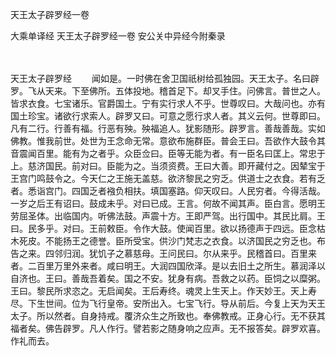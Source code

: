 天王太子辟罗经一卷


大乘单译经
天王太子辟罗经一卷
安公关中异经今附秦录


　　

天王太子辟罗经
　　闻如是。一时佛在舍卫国祇树给孤独园。天王太子。名曰辟罗。飞从天来。下至佛所。五体投地。稽首足下。却叉手住。问佛言。普世之人。皆求衣食。七宝诸乐。官爵国土。宁有实行求人不乎。世尊叹曰。大哉问也。亦有国土珍宝。诸欲行求索人。辟罗又曰。可意之愿行求人者。其义云何。世尊即曰。凡有二行。行善有福。行恶有殃。殃福追人。犹影随形。辟罗言。善哉善哉。实如佛教。惟我前世。处世为王念命无常。意欲布施群臣。普会王曰。吾欲作大鼓令其音震闻百里。能有为之者乎。众臣佥曰。臣等无能为者。有一臣名曰匡上。常忠于上。慈济国民。前对曰。臣能为之。当须资费。王曰大善。即开藏付之。因辇宝于王宫门鸣鼓令之。今天仁之王施无盖慈。欲济黎民之穷乏。供道士之衣食。若有乏者。悉诣宫门。四国乏者襁负相扶。填国塞路。仰天叹曰。人民穷者。今得活哉。一岁之后王有诏曰。鼓成未乎。对曰已成。王言。何故不闻其声。臣白言。愿明王劳屈圣体。出临国内。听佛法鼓。声震十方。王即严驾。出行国中。其民比肩。王曰。民多乎。对曰。王前敕臣。令作大鼓。使闻百里。欲以扬德声于四远。臣念枯木死皮。不能扬王之德誉。臣所受宝。供沙门梵志之衣食。以济国民之穷乏也。布告之来。四邻归润。犹饥子之慕慈母。王问民曰。尔从来乎。民稽首曰。百里来者。二百里万里外来者。咸曰明王。大润四国欣泽。是以去旧土之所生。慕润泽以自济也。王曰。善哉吾着矣。国之不安。犹身有病。吾救之以药。臣饲之以糜粥。王曰。黎民所求恣之。无启闻矣。王后寿终。魂灵上生天上。作天妙王。天上寿尽。下生世间。位为飞行皇帝。安所出入。七宝飞行。导从前后。今复上天为天王太子。所以然者。自身持戒。覆济众生之所致也。奉佛教戒。正身心行。无不获其福者矣。佛告辟罗。凡人作行。譬若影之随身响之应声。无不报答矣。辟罗欢喜。作礼而去。
 
